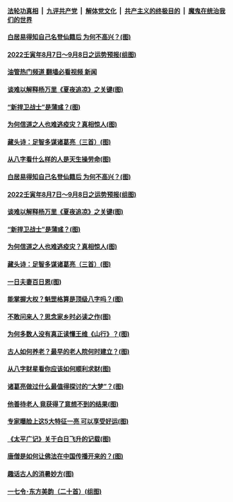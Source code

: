 ####  [法轮功真相](../../../../basic/blob/master/README.md?t=08110731) &nbsp;|&nbsp; [九评共产党](../../../../9ping.md/blob/master/README.md?t=08110731) &nbsp;|&nbsp; [解体党文化](../../../../jtdwh.md/blob/master/README.md?t=08110731)  &nbsp;|&nbsp; [共产主义的终极目的](../../../../gczydzjmd.md/blob/master/README.md?t=08110731) &nbsp;|&nbsp; [魔鬼在统治我们的世界](../../../../mgztzwmdsj.md/blob/master/README.md?t=08110731) 

#### [白居易得知自己名登仙籍后 为何不高兴？(图)](../pages/p7/1013909.md?t=08110731) 

#### [2022壬寅年8月7日～9月8日之运势预报(组图)](../pages/p7/1013902.md?t=08110731) 

#### [油管热门频道 翻墙必看视频 新闻](http://45.76.130.85:81/youtube.html?08110731)

#### [谈难以解释杨万里《夏夜追凉》之关键(图)](../pages/p7/1013705.md?t=08110731) 

#### [“新捍卫战士”是蒲彧？(图)](../pages/p7/1013852.md?t=08110731) 

#### [为何信道之人也难逃疫灾？真相惊人(图)](../pages/p7/1013379.md?t=08110731) 

#### [藏头诗：足智多谋诸葛亮（三首）(图)](../pages/p7/1013687.md?t=08110731) 

#### [从八字看什么样的人是天生操劳命(图)](../pages/p7/1012782.md?t=08110731) 

#### [白居易得知自己名登仙籍后 为何不高兴？(图)](../pages/p7/1013909.md?t=08110731) 

#### [2022壬寅年8月7日～9月8日之运势预报(组图)](../pages/p7/1013902.md?t=08110731) 

#### [谈难以解释杨万里《夏夜追凉》之关键(图)](../pages/p7/1013705.md?t=08110731) 

#### [“新捍卫战士”是蒲彧？(图)](../pages/p7/1013852.md?t=08110731) 

#### [为何信道之人也难逃疫灾？真相惊人(图)](../pages/p7/1013379.md?t=08110731) 

#### [藏头诗：足智多谋诸葛亮（三首）(图)](../pages/p7/1013687.md?t=08110731) 

#### [一日夫妻百日恩(图)](../pages/p7/1013204.md?t=08110731) 

#### [能掌握大权？魁罡格算是顶级八字吗？(图)](../pages/p7/1012733.md?t=08110731) 

#### [不敢问来人？思念家乡时必读之作(图)](../pages/p7/1013708.md?t=08110731) 

#### [为何多数人没有真正读懂王维《山行》？(图)](../pages/p7/1013694.md?t=08110731) 

#### [古人如何养老？最早的老人院何时建立？(图)](../pages/p7/1013351.md?t=08110731) 

#### [从八字财星看你应该如何顺利求财(图)](../pages/p7/1012773.md?t=08110731) 

#### [诸葛亮做过什么最值得探讨的“大梦”？(图)](../pages/p7/1013608.md?t=08110731) 

#### [他善待老人 竟获得了意想不到的结果(图)](../pages/p7/1013480.md?t=08110731) 

#### [专家曝脸上这5大特征一亮 可以享受好运(图)](../pages/p7/1013643.md?t=08110731) 

#### [《太平广记》关于白日飞升的记载(图)](../pages/p7/1013337.md?t=08110731) 

#### [唐僧是如何让佛法在中国传播开来的？(图)](../pages/p7/1013611.md?t=08110731) 

#### [趣话古人的消暑妙方(图)](../pages/p7/1013209.md?t=08110731) 

#### [一七令･东方美韵（二十首）(组图)](../pages/p7/1013324.md?t=08110731) 

<img src='http://gfw-breaker.win/goodnews/indexes/p7.md' width='0px' height='0px'/>
